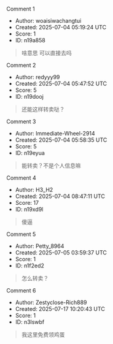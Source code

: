 Comment 1

- Author: woaisiwachangtui
- Created: 2025-07-04 05:19:24 UTC
- Score: 1
- ID: n19a858

> 啥意思 可以直接去吗

Comment 2

- Author: redyyy99
- Created: 2025-07-04 05:47:52 UTC
- Score: 5
- ID: n19dooj

> 还能这样转卖哒？

Comment 3

- Author: Immediate-Wheel-2914
- Created: 2025-07-04 05:58:35 UTC
- Score: 5
- ID: n19eyua

> 能转卖？不是个人信息嘛

Comment 4

- Author: H3_H2
- Created: 2025-07-04 08:47:11 UTC
- Score: 17
- ID: n19xd9l

> 傻逼

Comment 5

- Author: Petty_8964
- Created: 2025-07-05 03:59:37 UTC
- Score: 1
- ID: n1f2ed2

> 怎么转卖？

Comment 6

- Author: Zestyclose-Rich889
- Created: 2025-07-17 10:20:43 UTC
- Score: 1
- ID: n3lswbf

> 我这里免费领鸡蛋
